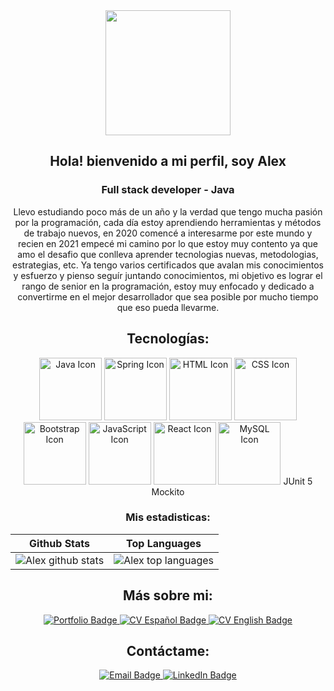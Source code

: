 <div id="header" align="center">
  <img src="https://media.giphy.com/media/nQP9yiMT2MPShAAjHV/giphy.gif" width="200"/>
  <h2>Hola! bienvenido a mi perfil, soy Alex</h2>
  <h3> Full stack developer - Java </h3>
  <p>Llevo estudiando poco más de un año y la verdad que tengo mucha pasión por la programación, cada día estoy aprendiendo herramientas y métodos de trabajo nuevos, en 2020 comencé a interesarme por este mundo y recien en 2021 empecé mi camino por lo que estoy muy contento ya que amo el desafio que conlleva aprender tecnologias nuevas, metodologias, estrategias, etc. Ya tengo varios certificados que avalan mis conocimientos y esfuerzo y pienso seguír juntando conocimientos, mi objetivo es lograr el rango de senior en la programación, estoy muy enfocado y dedicado a convertirme en el mejor desarrollador que sea posible por mucho tiempo que eso pueda llevarme.</p>
  </div>
<h2 id="tecnologias" align="center">Tecnologías: </h2>
<div align="center">
  <img src="https://img.icons8.com/color/100/000000/java-coffee-cup-logo--v1.png" alt="Java Icon" width="100"/>
  <img src="https://img.icons8.com/color/100/000000/spring-logo--v1.png" alt="Spring Icon" width="100"/>
  <img src="https://img.icons8.com/color/100/000000/html-5--v1.png" alt="HTML Icon" width="100"/>
  <img src="https://img.icons8.com/color/100/000000/css3--v1.png" alt="CSS Icon" width="100"/>
  <img src="https://img.icons8.com/color/48/000000/bootstrap.png" alt="Bootstrap Icon" width="100">
  <img src="https://img.icons8.com/color/100/000000/javascript--v1.png" alt="JavaScript Icon" width="100"/>
  <img src="https://img.icons8.com/officel/100/000000/react.png" alt="React Icon" width="100"/>
  <img src="https://img.icons8.com/color/100/000000/mysql-logo.png" alt="MySQL Icon" width="100"/>
 <span>JUnit 5</span>
  <span>Mockito</span> 
</div>

<h3 align="center">Mis estadisticas:</h3>

| Github Stats | Top Languages |
| --- | --- |
| ![Alex github stats](https://github-readme-stats.vercel.app/api?username=AlexandroMoroz&show_icons=true&title_color=f6c32c&icon_color=f6c32c&text_color=9f9f9f&bg_color=151515&count_private=true) | ![Alex top languages](https://github-readme-stats.vercel.app/api/top-langs/?username=AlexandroMoroz&show_icons=true&title_color=f6c32c&icon_color=f6c32c&text_color=9f9f9f&bg_color=151515&count_private=true&layout=compact) |

<h2 id="sobreMi" align="center">Más sobre mi: </h2> 
<div align="center">  
  <a href="http://alexandromoroz.github.io">
    <img src="https://img.shields.io/badge/-Portfolio-000000?style=flat&logo=github&logoColor=white" alt="Portfolio Badge">
  </a>
  <a href="https://drive.google.com/file/d/1bc89-yHDk980dRFp0A0O0NZL7ebEVdin/view?usp=sharing">
    <img src="https://img.shields.io/badge/-CV Español-4285F4?style=flat&logo=google-drive&logoColor=white" alt="CV Español Badge">
  </a>
  <a href="https://drive.google.com/file/d/1EeZBGgqkHz0EtVZgQJQiSijl2yZcc3J3/view?usp=sharing">
    <img src="https://img.shields.io/badge/-CV English-4285F4?style=flat&logo=google-drive&logoColor=white" alt="CV English Badge">
  </a>
  </div>
<h2 id="contactame" align="center">Contáctame: </h2>
  <div align="center">

  <a href="mailto:AlexandroMoroz5@gmail.com">
    <img src="https://img.shields.io/badge/-Email-D14836?style=flat&logo=gmail&logoColor=white" alt="Email Badge">
  </a>
  <a href="https://www.linkedin.com/in/ivan-alexandro-moroz-java-developer-trainee/">
    <img src="https://img.shields.io/badge/-LinkedIn-0077B5?style=flat&logo=linkedin&logoColor=white" alt="LinkedIn Badge">
  </a>
  </div>
